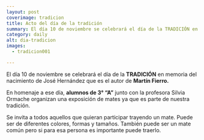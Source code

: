 ```yaml
---
layout: post
coverimage: tradicion
title: Acto del día de la tradición
summary: El día 10 de noviembre se celebrará el día de la TRADICIÓN en memoria del nacimiento de José Hernández que es el autor de Martín Fierro.
category: daily
alt: dia-tradicion
images:
  - tradicion001

---
```


El día 10 de noviembre se celebrará el día de la **TRADICIÓN** en memoria del nacimiento de José Hernández que es el autor de **Martín Fierro.**

En homenaje a ese día, **alumnos de 3° “A”** junto con la profesora Silvia Ormache organizan una exposición de mates ya que es parte de nuestra tradición.

Se invita a todos aquellos que quieran participar trayendo un mate. Puede ser de diferentes colores, formas y tamaños. También puede ser un mate común pero si para esa persona es importante puede traerlo.

